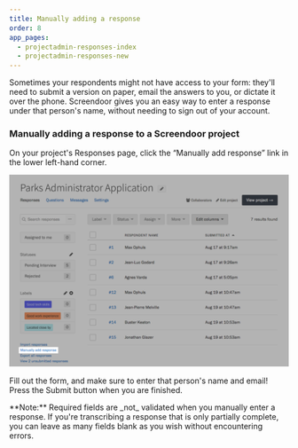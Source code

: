 ```yaml
---
title: Manually adding a response
order: 8
app_pages:
  - projectadmin-responses-index
  - projectadmin-responses-new
---
```


Sometimes your respondents might not have access to your form: they'll need to submit a version on paper, email the answers to you, or dictate it over the phone. Screendoor gives you an easy way to enter a response under that person's name, without needing to sign out of your account.

### Manually adding a response to a Screendoor project

On your project's Responses page, click the &ldquo;Manually add response&rdquo; link in the lower left-hand corner.

![Link to manually add a response.](../images/manual.png)

Fill out the form, and make sure to enter that person's name and email! Press the Submit button when you are finished.

<div class='alert'>
    **Note:** Required fields are _not_ validated when you manually enter a response. If you're transcribing a response that is only partially complete, you can leave as many fields blank as you wish without encountering errors.
</div>
